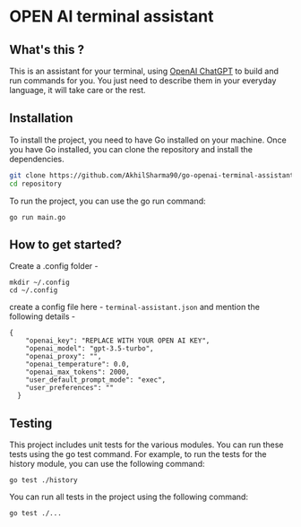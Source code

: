 # OPEN AI terminal assistant


## What's this ?

This is an assistant for your terminal, using [OpenAI ChatGPT](https://chat.openai.com/) to build and run commands for you. You just need to describe them in your everyday language, it will take care or the rest. 

## Installation

To install the project, you need to have Go installed on your machine. Once you have Go installed, you can clone the repository and install the dependencies.

```sh
git clone https://github.com/AkhilSharma90/go-openai-terminal-assistant.git
cd repository
```

To run the project, you can use the go run command:
```
go run main.go
```

## How to get started?

Create a .config folder - 
```
mkdir ~/.config
cd ~/.config
```

create a config file here - ```terminal-assistant.json```
and mention the following details -

```
{
    "openai_key": "REPLACE WITH YOUR OPEN AI KEY",      
    "openai_model": "gpt-3.5-turbo",   
    "openai_proxy": "",               
    "openai_temperature": 0.0,        
    "openai_max_tokens": 2000,         
    "user_default_prompt_mode": "exec",
    "user_preferences": ""             
  }
```

## Testing
This project includes unit tests for the various modules. You can run these tests using the go test command. For example, to run the tests for the history module, you can use the following command:

```go test ./history```

You can run all tests in the project using the following command:

```go test ./...```